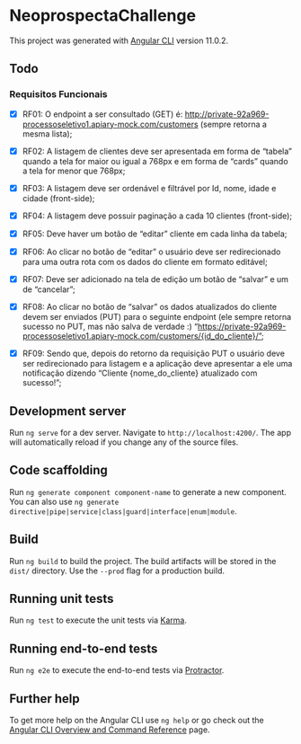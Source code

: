 # NeoprospectaChallenge

This project was generated with [Angular CLI](https://github.com/angular/angular-cli) version 11.0.2.

## Todo

### Requisitos Funcionais

- [x] RF01: O endpoint a ser consultado (GET) é:
http://private-92a969-processoseletivo1.apiary-mock.com/customers (sempre retorna a mesma
lista);

- [x] RF02: A listagem de clientes deve ser apresentada em forma de “tabela” quando a tela for maior ou igual a 768px e em forma de “cards” quando a tela for menor que 768px;

- [x] RF03: A listagem deve ser ordenável e filtrável por Id, nome, idade e cidade (front-side);

- [x] RF04: A listagem deve possuir paginação a cada 10 clientes (front-side);
- [x] RF05: Deve haver um botão de “editar” cliente em cada linha da tabela;
- [x] RF06: Ao clicar no botão de “editar” o usuário deve ser redirecionado para uma outra rota com os dados do cliente em formato editável;
- [x] RF07: Deve ser adicionado na tela de edição um botão de “salvar” e um de “cancelar”;
- [x] RF08: Ao clicar no botão de “salvar” os dados atualizados do cliente devem ser enviados (PUT) para o seguinte endpoint (ele sempre retorna sucesso no PUT, mas não salva de verdade :)
“https://private-92a969-processoseletivo1.apiary-mock.com/customers/{id_do_cliente}/”;
- [x] RF09: Sendo que, depois do retorno da requisição PUT o usuário deve ser redirecionado para
listagem e a aplicação deve apresentar a ele uma notificação dizendo “Cliente
{nome_do_cliente} atualizado com sucesso!”;

## Development server

Run `ng serve` for a dev server. Navigate to `http://localhost:4200/`. The app will automatically reload if you change any of the source files.

## Code scaffolding

Run `ng generate component component-name` to generate a new component. You can also use `ng generate directive|pipe|service|class|guard|interface|enum|module`.

## Build

Run `ng build` to build the project. The build artifacts will be stored in the `dist/` directory. Use the `--prod` flag for a production build.

## Running unit tests

Run `ng test` to execute the unit tests via [Karma](https://karma-runner.github.io).

## Running end-to-end tests

Run `ng e2e` to execute the end-to-end tests via [Protractor](http://www.protractortest.org/).

## Further help

To get more help on the Angular CLI use `ng help` or go check out the [Angular CLI Overview and Command Reference](https://angular.io/cli) page.
